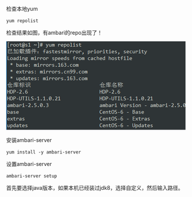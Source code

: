 检查本地yum

```
yum repolist
```

检查结果如图，有ambari的repo出现了！

![](/assets/b2.png)

安装ambari-server

```
yum install -y ambari-server
```

设置ambari-server

```
ambari-server setup
```

首先要选择java版本，如果本机已经装过jdk8，选择自定义，然后输入路径。

